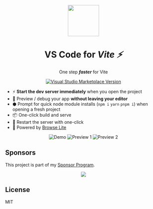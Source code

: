 <p align="center">
<img src="https://antfu.gallerycdn.vsassets.io/extensions/antfu/vite/0.0.1/1614550887590/Microsoft.VisualStudio.Services.Icons.Default" height="100" width="100">

<h1 align="center">
VS Code for <em>Vite ⚡️</em>
</h1>

<p align="center">
One step <em><b>faster</b></em> for Vite
</o>
<p align="center">
<a href="https://marketplace.visualstudio.com/items?itemName=antfu.vite" target="__blank"><img src="https://img.shields.io/visual-studio-marketplace/v/antfu.vite.svg?color=228cb3&amp;label=" alt="Visual Studio Marketplace Version" /></a>
</p>

- ⚡️ **Start the dev server immediately** when you open the project
- 🚀 Preview / debug your app **without leaving your editor**
- ⬢ Prompt for quick node module installs (`npm i` `yarn` `pnpm i`) when opening a fresh project
- 📦 One-click build and serve 
- 🔄 Restart the server with one-click
- 🔋 Powered by [Browse Lite](https://github.com/antfu/vscode-browse-lite)


<p align="center">
<img alt="Demo" src="https://user-images.githubusercontent.com/11247099/109450296-87a66480-7a85-11eb-985c-5dc63ba3e229.gif">
<img alt="Preview 1" src="https://user-images.githubusercontent.com/11247099/109469316-d6192a80-7aa8-11eb-8a3b-d2d52bef34e4.png">
<img alt="Preview 2" src="https://user-images.githubusercontent.com/11247099/109469308-d1547680-7aa8-11eb-9957-23a4d8ac35e6.png">
</p>

## Sponsors

This project is part of my [Sponsor Program](https://github.com/sponsors/antfu).

<p align="center">
  <a href="https://cdn.jsdelivr.net/gh/antfu/static/sponsors.svg">
    <img src='https://cdn.jsdelivr.net/gh/antfu/static/sponsors.png'/>
  </a>
</p>

## License

MIT
